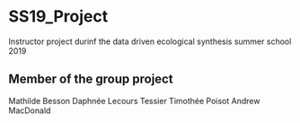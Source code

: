 # SS19_Project
Instructor project durinf the data driven ecological synthesis summer school 2019

## Member of the group project
Mathilde Besson
Daphnée Lecours Tessier
Timothée Poisot
Andrew MacDonald

